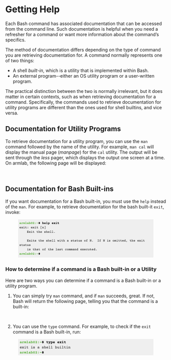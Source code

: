 # Getting Help

Each Bash command has associated documentation that can be accessed from the command line. Such documentation is helpful when you need a refresher for a command or want more information about the command’s specifics.&#x20;

The method of documentation differs depending on the type of command you are retrieving documentation for. A command normally represents one of two things:&#x20;

* A shell _built-in_, which is a utility that is implemented within Bash. &#x20;
* An external program--either an OS utility program or a user-written program.&#x20;

The practical distinction between the two is normally irrelevant, but it does matter in certain contexts, such as when retrieving documentation for a command. Specifically, the commands used to retrieve documentation for utility programs are different than the ones used for shell builtins, and vice versa.

## Documentation for Utility Programs

To retrieve documentation for a utility program, you can use the `man` command followed by the name of the utility. For example, `man cal` will display the manual page (_manpage_) for the `cal` utility. The output will be sent through the _less_ pager, which displays the output one screen at a time. On armlab, the following page will be displayed:&#x20;

<figure><img src="https://lh6.googleusercontent.com/jicQ9FFUnwtJyablwzlVk-dSwXGuFimIJoeFH8-uEp5P_oiUJHuuNGu2Jzdb6gC6j4FmTGsOAgdxexY6LfjJIAhEOzmv0mwn-mejK4H9RwKrUpq2jBrHCBa-6TbqaKumyFhY_PdFswbRjUPcAFRuHkY" alt="" width="563"><figcaption></figcaption></figure>

## Documentation for Bash Built-ins

If you want documentation for a Bash built-in, you must use the `help` instead of the `man`. For example, to retrieve documentation for the bash built-it `exit`, invoke:

<figure><img src="../.gitbook/assets/Screenshot 2023-04-25 at 2.04.36 PM.png" alt=""><figcaption></figcaption></figure>

### How to determine if a command is a Bash built-in or a Utility&#x20;

Here are two ways you can determine if a command is a Bash built-in or a utility program.&#x20;

1. You can simply try `man` command, and if `man` succeeds, great. If not, Bash will return the following page, telling you that the command is a built-in:&#x20;

<figure><img src="https://lh4.googleusercontent.com/5k7q2Hl7hgogOQytiVUs5j1rgyHocnot1xIbIO-FFAaVkpOZy2e9Cm-APpoccvWTyjw1Yx6GCZCBydMULp9QvjzWFh1aB3tju7oNRUJktapPZwJzNMMycoWxH296Ez0BdCO_pjIz7TSszFff65CWH3g" alt="" width="563"><figcaption></figcaption></figure>

2. You can use the `type` command. For example, to check if the `exit` command is a Bash built-in, run:

<div align="left">

<figure><img src="../.gitbook/assets/Screenshot 2023-04-25 at 8.00.25 PM.png" alt=""><figcaption></figcaption></figure>

</div>
